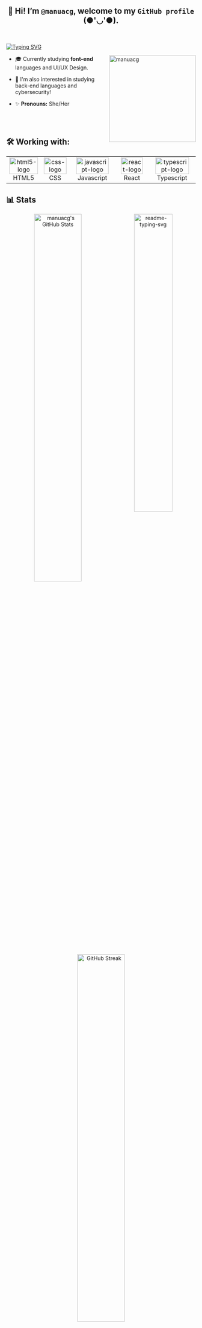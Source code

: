 ##  <div align="center"> 👋 Hi! I’m `@manuacg`, welcome to my `GitHub profile` (●'◡'●).</div>

<br>

<a href="https://git.io/typing-svg"><img src="https://readme-typing-svg.herokuapp.com?font=Fira+Code&pause=1000&color=73A32C&width=435&separator=%3C&lines=console.log(%22Hello%2C+World!%22);" alt="Typing SVG" /></a>

<div>
   <img align="right" alt="manuacg" width="230" src="https://i.pinimg.com/736x/d2/c5/b4/d2c5b444b1a7c08b559424d761a8e811.jpg">

- 🎓 Currently studying **font-end** languages and UI/UX Design.

- 🌱  I'm also interested in studying back-end languages and cybersecurity!

- ✨ **Pronouns:** She/Her
</div>

<br>
<br>

## 🛠️ Working with: 

  <table align="center">
    <tr>
        <td align="center">
             <img style="width: 100%; max-width: 300px;" src="https://github.com/user-attachments/assets/655d462e-01fa-483a-aa7e-c02829499d1e" alt="html5-logo"/>
            <br>HTML5
        </td>
        <td align="center">
            <img style="width: 100%; max-width: 300px;" src="https://github.com/user-attachments/assets/564ada11-ba3a-4d60-85c4-38dacaae637c" alt="css-logo"/>
            <br>CSS
        </td>
        <td align="center">
            <img  style="width: 90%; max-width: 300px;" src="https://github.com/user-attachments/assets/91ae20cc-0389-4e4d-af48-f8b60104e31a" alt="javascript-logo"/>
            <br>Javascript
        </td>
       <td align="center">
            <img  style="width: 90%; max-width: 300px;" src="https://github.com/user-attachments/assets/a156ef60-3872-4117-bc62-fe6a925d838d" alt="react-logo"/>
            <br>React
        </td>
        <td align="center">
            <img  style="width: 90%; max-width: 300px;" src="https://github.com/user-attachments/assets/caee6a51-6087-4dbf-adf8-eb726d87c311" alt="typescript-logo"/>
            <br>Typescript
        </td>
         </td>
    </tr>
</table>

##  📊 Stats  
<div align="center">
<img align="right" width="45%" src="https://github-readme-stats.vercel.app/api/top-langs/?username=manuacg&cardType=github&bg_color=00000000&Text=000&title_color=73A32CFF&border_color=73A32CFF&card_width=200" alt="readme-typing-svg">

 
  <a href="https://awesome-github-stats.azurewebsites.net/index.html??cardType=github&theme=merko&preferLogin=true&Background=00000000&Text=000&Title=73A32CFF&Ring=73A32CFF&Border=73A32CFF">
    <img   width="50%" alt="manuacg's GitHub Stats" src="https://awesome-github-stats.azurewebsites.net/user-stats/manuacg?cardType=github&theme=merko&preferLogin=true&Background=00000000&Text=73A32CFF&Title=73A32CFF&Ring=73A32CFF&Border=73A32CFF" />
  </a>
</p>

<p align="center">
  <a href="https://git.io/streak-stats">
    <img  width="50%" src="https://github-readme-streak-stats.herokuapp.com?user=manuacg&theme=merko&background=00000000&border=73A32CFF&ring=73A32CFF&stroke=73A32CFF&fire=73A32CFF&currStreakNum=94D82D&sideNums=94D82D&currStreakLabel=94D82D&dates=94D82D" alt="GitHub Streak" />
  </a>
</div>
  
  ##
